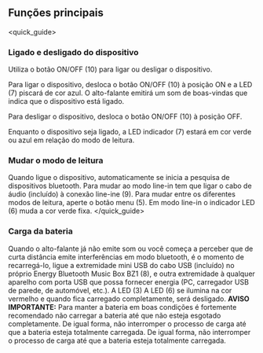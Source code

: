 ## Funções principais
<quick_guide>
### Ligado e desligado do dispositivo

Utiliza o botão ON/OFF (10) para ligar ou desligar o dispositivo.

Para ligar o dispositivo, desloca o botão ON/OFF (10) à posição ON e a LED (7) piscará de cor azul.  O alto-falante emitirá um som de boas-vindas que indica que o dispositivo está ligado.

Para desligar o dispositivo, desloca o botão ON/OFF (10) à posição OFF.

Enquanto o dispositivo seja ligado, a LED indicador (7) estará em cor verde ou azul em relação do modo de leitura.

### Mudar o modo de leitura

Quando ligue o dispositivo, automaticamente se inicia a pesquisa de dispositivos bluetooth. Para mudar ao modo line-in tem que ligar o cabo de áudio (incluído) à conexão line-ine (9). Para mudar entre os diferentes modos de leitura, aperte o botão menu (5). Em modo line-in o indicador LED (6) muda a cor verde fixa. </quick_guide>

### Carga da bateria

Quando o alto-falante já não emite som ou você começa a perceber que de curta distância emite interferências em modo bluetooth, é o momento de recarregá-lo, ligue a extremidade mini USB do cabo USB (incluído) no próprio Energy Bluetooth Music Box BZ1 (8), e outra extremidade à qualquer aparelho com porta USB que possa fornecer energia (PC, carregador USB de parede, de automóvel, etc.). A LED (3) A LED (6) se ilumina na cor vermelho e quando fica carregado completamente, será desligado.
**AVISO IMPORTANTE:** Para manter a bateria em boas condições é fortemente recomendado não carregar a bateria até que não esteja esgotado completamente. De igual forma, não interromper o processo de carga até que a bateria esteja totalmente carregada. De igual forma, não interromper o processo de carga até que a bateria esteja totalmente carregada.
